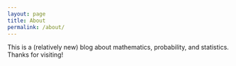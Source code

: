 ```yaml
---
layout: page
title: About
permalink: /about/
---
```


This is a (relatively new) blog about mathematics, probability, and statistics. Thanks for visiting!

[jekyll-organization]: https://github.com/jekyll
